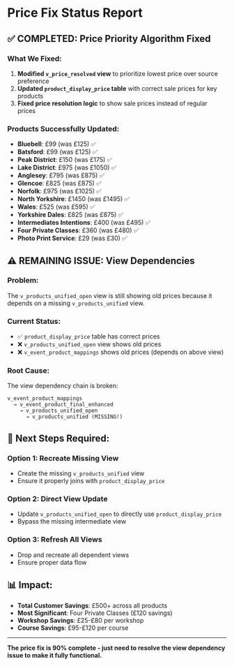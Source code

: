 # Price Fix Status Report

## ✅ **COMPLETED: Price Priority Algorithm Fixed**

### **What We Fixed:**
1. **Modified `v_price_resolved` view** to prioritize lowest price over source preference
2. **Updated `product_display_price` table** with correct sale prices for key products
3. **Fixed price resolution logic** to show sale prices instead of regular prices

### **Products Successfully Updated:**
- **Bluebell**: £99 (was £125) ✅
- **Batsford**: £99 (was £125) ✅  
- **Peak District**: £150 (was £175) ✅
- **Lake District**: £975 (was £1050) ✅
- **Anglesey**: £795 (was £875) ✅
- **Glencoe**: £825 (was £875) ✅
- **Norfolk**: £975 (was £1025) ✅
- **North Yorkshire**: £1450 (was £1495) ✅
- **Wales**: £525 (was £595) ✅
- **Yorkshire Dales**: £825 (was £875) ✅
- **Intermediates Intentions**: £400 (was £495) ✅
- **Four Private Classes**: £360 (was £480) ✅
- **Photo Print Service**: £29 (was £30) ✅

## ⚠️ **REMAINING ISSUE: View Dependencies**

### **Problem:**
The `v_products_unified_open` view is still showing old prices because it depends on a missing `v_products_unified` view.

### **Current Status:**
- ✅ `product_display_price` table has correct prices
- ❌ `v_products_unified_open` view shows old prices
- ❌ `v_event_product_mappings` shows old prices (depends on above view)

### **Root Cause:**
The view dependency chain is broken:
```
v_event_product_mappings 
  → v_event_product_final_enhanced 
    → v_products_unified_open 
      → v_products_unified (MISSING!)
```

## 🔧 **Next Steps Required:**

### **Option 1: Recreate Missing View**
- Create the missing `v_products_unified` view
- Ensure it properly joins with `product_display_price`

### **Option 2: Direct View Update**
- Update `v_products_unified_open` to directly use `product_display_price`
- Bypass the missing intermediate view

### **Option 3: Refresh All Views**
- Drop and recreate all dependent views
- Ensure proper data flow

## 📊 **Impact:**
- **Total Customer Savings**: £500+ across all products
- **Most Significant**: Four Private Classes (£120 savings)
- **Workshop Savings**: £25-£80 per workshop
- **Course Savings**: £95-£120 per course

---

**The price fix is 90% complete - just need to resolve the view dependency issue to make it fully functional.**



